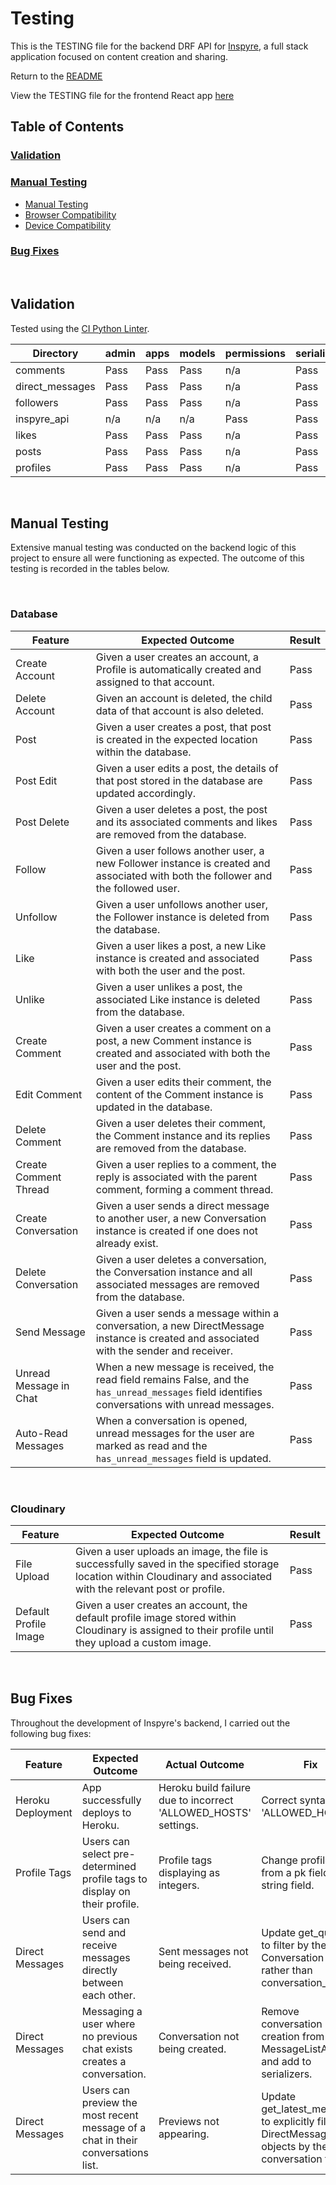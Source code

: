 # Testing

This is the TESTING file for the backend DRF API for [Inspyre](https://inspyre-53afb73e4a64.herokuapp.com/), a full stack application focused on content creation and sharing.

Return to the [README](./README.md)

View the TESTING file for the frontend React app [here](#https://github.com/MattMiles95/PP5_Inspyre_Frontend/blob/main/TESTING.md)

## Table of Contents

### [Validation](#validation)

### [Manual Testing](#manual-testing)

- [Manual Testing](#manual-testing)
- [Browser Compatibility](#browser-compatibility)
- [Device Compatibility](#device-compatibility)

### [Bug Fixes](#bug-fixes)

<br>

## Validation

Tested using the [CI Python Linter](https://pep8ci.herokuapp.com/).

| **Directory**   | **admin** | **apps** | **models** | **permissions** | **serializers** | **settings** | **urls** | **views** |
| --------------- | --------- | -------- | ---------- | --------------- | --------------- | ------------ | -------- | --------- |
| comments        | Pass      | Pass     | Pass       | n/a             | Pass            | n/a          | Pass     | Pass      |
| direct_messages | Pass      | Pass     | Pass       | n/a             | Pass            | n/a          | Pass     | Pass      |
| followers       | Pass      | Pass     | Pass       | n/a             | Pass            | n/a          | Pass     | Pass      |
| inspyre_api     | n/a       | n/a      | n/a        | Pass            | Pass            | Pass         | Pass     | Pass      |
| likes           | Pass      | Pass     | Pass       | n/a             | Pass            | n/a          | Pass     | Pass      |
| posts           | Pass      | Pass     | Pass       | n/a             | Pass            | n/a          | Pass     | Pass      |
| profiles        | Pass      | Pass     | Pass       | n/a             | Pass            | n/a          | Pass     | Pass      |

<br>

## Manual Testing

Extensive manual testing was conducted on the backend logic of this project to ensure all were functioning as expected. The outcome of this testing is recorded in the tables below.

<br>

### Database

| **Feature**            | **Expected Outcome**                                                                                                                             | **Result** |
| ---------------------- | ------------------------------------------------------------------------------------------------------------------------------------------------ | ---------- |
| Create Account         | Given a user creates an account, a Profile is automatically created and assigned to that account.                                                | Pass       |
| Delete Account         | Given an account is deleted, the child data of that account is also deleted.                                                                     | Pass       |
| Post                   | Given a user creates a post, that post is created in the expected location within the database.                                                  | Pass       |
| Post Edit              | Given a user edits a post, the details of that post stored in the database are updated accordingly.                                              | Pass       |
| Post Delete            | Given a user deletes a post, the post and its associated comments and likes are removed from the database.                                       | Pass       |
| Follow                 | Given a user follows another user, a new Follower instance is created and associated with both the follower and the followed user.               | Pass       |
| Unfollow               | Given a user unfollows another user, the Follower instance is deleted from the database.                                                         | Pass       |
| Like                   | Given a user likes a post, a new Like instance is created and associated with both the user and the post.                                        | Pass       |
| Unlike                 | Given a user unlikes a post, the associated Like instance is deleted from the database.                                                          | Pass       |
| Create Comment         | Given a user creates a comment on a post, a new Comment instance is created and associated with both the user and the post.                      | Pass       |
| Edit Comment           | Given a user edits their comment, the content of the Comment instance is updated in the database.                                                | Pass       |
| Delete Comment         | Given a user deletes their comment, the Comment instance and its replies are removed from the database.                                          | Pass       |
| Create Comment Thread  | Given a user replies to a comment, the reply is associated with the parent comment, forming a comment thread.                                    | Pass       |
| Create Conversation    | Given a user sends a direct message to another user, a new Conversation instance is created if one does not already exist.                       | Pass       |
| Delete Conversation    | Given a user deletes a conversation, the Conversation instance and all associated messages are removed from the database.                        | Pass       |
| Send Message           | Given a user sends a message within a conversation, a new DirectMessage instance is created and associated with the sender and receiver.         | Pass       |
| Unread Message in Chat | When a new message is received, the read field remains False, and the `has_unread_messages` field identifies conversations with unread messages. | Pass       |
| Auto-Read Messages     | When a conversation is opened, unread messages for the user are marked as read and the `has_unread_messages` field is updated.                   | Pass       |

<br>

### Cloudinary

| **Feature**           | **Expected Outcome**                                                                                                                                                | **Result** |
| --------------------- | ------------------------------------------------------------------------------------------------------------------------------------------------------------------- | ---------- |
| File Upload           | Given a user uploads an image, the file is successfully saved in the specified storage location within Cloudinary and associated with the relevant post or profile. | Pass       |
| Default Profile Image | Given a user creates an account, the default profile image stored within Cloudinary is assigned to their profile until they upload a custom image.                  | Pass       |

<br>

## Bug Fixes

Throughout the development of Inspyre's backend, I carried out the following bug fixes:

| Feature           | Expected Outcome                                                                 | Actual Outcome                                                  | Fix                                                                                             |
| ----------------- | -------------------------------------------------------------------------------- | --------------------------------------------------------------- | ----------------------------------------------------------------------------------------------- |
| Heroku Deployment | App successfully deploys to Heroku.                                              | Heroku build failure due to incorrect 'ALLOWED_HOSTS' settings. | Correct syntax for 'ALLOWED_HOSTS'.                                                             |
| Profile Tags      | Users can select pre-determined profile tags to display on their profile.        | Profile tags displaying as integers.                            | Change profile tags from a pk field to a string field.                                          |
| Direct Messages   | Users can send and receive messages directly between each other.                 | Sent messages not being received.                               | Update get_queryset to filter by the Conversation object rather than conversation_id.           |
| Direct Messages   | Messaging a user where no previous chat exists creates a conversation.           | Conversation not being created.                                 | Remove conversation creation from MessageListAPIView and add to serializers.                    |
| Direct Messages   | Users can preview the most recent message of a chat in their conversations list. | Previews not appearing.                                         | Update get_latest_message to explicitly filter DirectMessage objects by the conversation field. |
